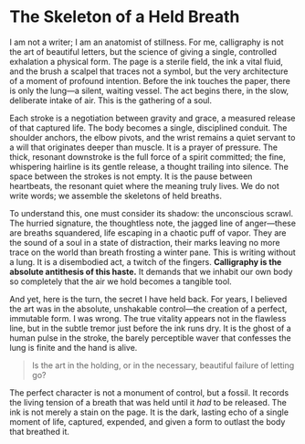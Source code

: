 # The Skeleton of a Held Breath

I am not a writer; I am an anatomist of stillness. For me, calligraphy is not the art of beautiful letters, but the science of giving a single, controlled exhalation a physical form. The page is a sterile field, the ink a vital fluid, and the brush a scalpel that traces not a symbol, but the very architecture of a moment of profound intention. Before the ink touches the paper, there is only the lung—a silent, waiting vessel. The act begins there, in the slow, deliberate intake of air. This is the gathering of a soul.

Each stroke is a negotiation between gravity and grace, a measured release of that captured life. The body becomes a single, disciplined conduit. The shoulder anchors, the elbow pivots, and the wrist remains a quiet servant to a will that originates deeper than muscle. It is a prayer of pressure. The thick, resonant downstroke is the full force of a spirit committed; the fine, whispering hairline is its gentle release, a thought trailing into silence. The space between the strokes is not empty. It is the pause between heartbeats, the resonant quiet where the meaning truly lives. We do not write words; we assemble the skeletons of held breaths.

To understand this, one must consider its shadow: the unconscious scrawl. The hurried signature, the thoughtless note, the jagged line of anger—these are breaths squandered, life escaping in a chaotic puff of vapor. They are the sound of a soul in a state of distraction, their marks leaving no more trace on the world than breath frosting a winter pane. This is writing without a lung. It is a disembodied act, a twitch of the fingers. **Calligraphy is the absolute antithesis of this haste.** It demands that we inhabit our own body so completely that the air we hold becomes a tangible tool.

And yet, here is the turn, the secret I have held back. For years, I believed the art was in the absolute, unshakable control—the creation of a perfect, immutable form. I was wrong. The true vitality appears not in the flawless line, but in the subtle tremor just before the ink runs dry. It is the ghost of a human pulse in the stroke, the barely perceptible waver that confesses the lung is finite and the hand is alive.

> Is the art in the holding, or in the necessary, beautiful failure of letting go?

The perfect character is not a monument of control, but a fossil. It records the living tension of a breath that was held until it *had* to be released. The ink is not merely a stain on the page. It is the dark, lasting echo of a single moment of life, captured, expended, and given a form to outlast the body that breathed it.